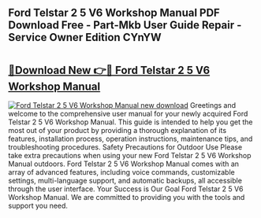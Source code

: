 ## Ford Telstar 2 5 V6 Workshop Manual PDF Download Free - Part-Mkb User Guide Repair - Service Owner Edition CYnYW

# <h2><a href="http://bc57512.oget.top/?id=Ford+Telstar+2+5+V6+Workshop+Manual">🔗Download New 👉🔴 Ford Telstar 2 5 V6 Workshop Manual</a></h2>

[![Ford Telstar 2 5 V6 Workshop Manual new download](https://i.imgur.com/5g1atiW.png)](http://bc57512.oget.top/?id=Ford+Telstar+2+5+V6+Workshop+Manual)
Greetings and welcome to the comprehensive user manual for your newly acquired Ford Telstar 2 5 V6 Workshop Manual. This guide is intended to help you get the most out of your product by providing a thorough explanation of its features, installation process, operation instructions, maintenance tips, and troubleshooting procedures. Safety Precautions for Outdoor Use Please take extra precautions when using your new Ford Telstar 2 5 V6 Workshop Manual outdoors. Ford Telstar 2 5 V6 Workshop Manual comes with an array of advanced features, including voice commands, customizable settings, multi-language support, and automatic backups, all accessible through the user interface. Your Success is Our Goal Ford Telstar 2 5 V6 Workshop Manual. We are committed to providing you with the tools and support you need.
